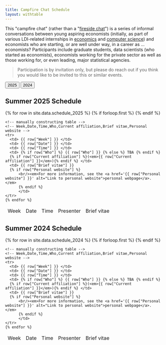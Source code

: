 ```yaml
---
title: Campfire Chat Schedule
layout: withtable
---
```


This "campfire chat" (rather than a "[fireside chat](https://en.wikipedia.org/wiki/Fireside_chats)") is a series of informal conversations between young aspiring economists (initially, as part of various LDI-related internships in <a href="https://aeadataeditor.github.io/projects/project5" alt="Link to internship in economics">economics</a> and <a href="https://transparency-certified.github.io/jobs/cornell" alt="Link to internship in computer science">computer science</a>) and economists who are starting, or are well under way, in a career as ... economists? Participants include graduate students, data scientists (who started as economists), economists working for the private sector as well as those working for, or even leading, major statistical agencies. 

> Participation is by invitation only, but please do reach out if you think you would like to be invited to this or similar events.

<div class="tabs">
  <button class="tablinks active" onclick="openTab(event, 'tab2025')">2025</button>
  <button class="tablinks" onclick="openTab(event, 'tab2024')">2024</button>
</div>

<div id="tab2025" class="tabcontent" style="display: block;">
  <h2>Summer 2025 Schedule</h2>
  <table class="display">
    {% for row in site.data.schedule_2025 %}
      {% if forloop.first %}
      <thead>
      <tr>
        <td> Week </td>
        <td> Date </td>
        <td> Time </td>
        <td> Presenter </td>
        <td> Brief vitae </td>
      </tr>
      </thead>
      {% endif %}

    <!-- manually constructing table -->
    <!-- Week,Date,Time,Who,Current affiliation,Brief vitae,Personal website -->
    <tr>
      <td> {{ row["Week"] }} </td>
      <td> {{ row["Date"] }} </td>
      <td> {{ row["Time"] }} </td>
      <td> {% if row["Who"] %} {{ row["Who"] }} {% else %} TBA {% endif %}
      {% if row["Current affiliation"] %}(<em>{{ row["Current affiliation"] }}</em>){% endif %} </td>
      <td> {{ row["Brief vitae"] }} 
      {% if row["Personal website"] %}
          <br/><em>For more information, see the <a href='{{ row["Personal website"] }}' alt="Link to personal website">personal webpage</a>.</em> 
          {% endif %}
          </td>
    </tr>
    {% endfor %}
  </table>
</div>

<div id="tab2024" class="tabcontent">
  <h2>Summer 2024 Schedule</h2>
  <table class="display">
    {% for row in site.data.schedule_2024 %}
      {% if forloop.first %}
      <thead>
      <tr>
        <td> Week </td>
        <td> Date </td>
        <td> Time </td>
        <td> Presenter </td>
        <td> Brief vitae </td>
      </tr>
      </thead>
      {% endif %}

    <!-- manually constructing table -->
    <!-- Week,Date,Time,Who,Current affiliation,Brief vitae,Personal website -->
    <tr>
      <td> {{ row["Week"] }} </td>
      <td> {{ row["Date"] }} </td>
      <td> {{ row["Time"] }} </td>
      <td> {% if row["Who"] %} {{ row["Who"] }} {% else %} TBA {% endif %}
      {% if row["Current affiliation"] %}(<em>{{ row["Current affiliation"] }}</em>){% endif %} </td>
      <td> {{ row["Brief vitae"] }} 
      {% if row["Personal website"] %}
          <br/><em>For more information, see the <a href='{{ row["Personal website"] }}' alt="Link to personal website">personal webpage</a>.</em> 
          {% endif %}
          </td>
    </tr>
    {% endfor %}
  </table>
</div>

<script>
function openTab(evt, tabName) {
  var i, tabcontent, tablinks;
  tabcontent = document.getElementsByClassName("tabcontent");
  for (i = 0; i < tabcontent.length; i++) {
    tabcontent[i].style.display = "none";
  }
  tablinks = document.getElementsByClassName("tablinks");
  for (i = 0; i < tablinks.length; i++) {
    tablinks[i].className = tablinks[i].className.replace(" active", "");
  }
  document.getElementById(tabName).style.display = "block";
  // Force a layout recalculation to ensure proper width
  document.getElementById(tabName).style.width = "100%";
  document.getElementById(tabName).querySelector("table").style.width = "100%";
  evt.currentTarget.className += " active";
}

// Execute after page load to ensure initial tab is properly sized
document.addEventListener("DOMContentLoaded", function() {
  document.getElementById("tab2025").style.width = "100%";
  document.getElementById("tab2025").querySelector("table").style.width = "100%";
});
</script>

